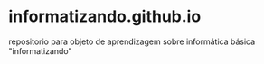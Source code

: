 # informatizando.github.io
repositorio para objeto de aprendizagem sobre informática básica "informatizando" 

